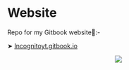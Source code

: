 # Website
Repo for my Gitbook website🙂:- 

➤ [Incognitoyt.gitbook.io](https://incognitoyt.gitbook.io) 

<p align="center">

  <img src="Assets/readme.gif">

</p>


